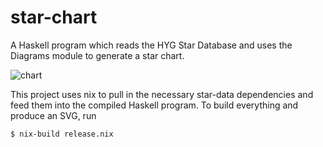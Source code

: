 # star-chart
A Haskell program which reads the HYG Star Database and uses the Diagrams module to generate a star chart.

![chart](https://user-images.githubusercontent.com/33742833/56004301-881e9200-5c98-11e9-9e94-cb030ef79596.png)

This project uses nix to pull in the necessary star-data dependencies and feed them into the compiled Haskell program. To build everything and produce an SVG, run
```ShellSession
$ nix-build release.nix
```
